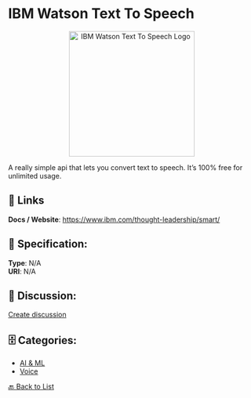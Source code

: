 # IBM Watson Text To Speech
<p align="center">
    <img width="256" src="https://raw.githubusercontent.com/apis-list/apis-list/main/apis/ibm-watson-text-to-speech/logo_256x256.png" alt="IBM Watson Text To Speech Logo"/>
</p>

A really simple api that lets you convert text to speech. It’s 100% free for unlimited usage. 

##  🔗 Links
**Docs / Website**: https://www.ibm.com/thought-leadership/smart/

## 🧬 Specification:
**Type**: N/A  
**URI**: N/A

## 💬 Discussion:
[Create discussion](https://github.com/apis-list/apis-list/discussions/new)

## 🗄️ Categories:
- [AI & ML](https://github.com/apis-list/apis-list#ai--ml)
- [Voice](https://github.com/apis-list/apis-list#voice)




[🔙 Back to List](https://github.com/apis-list/apis-list)
